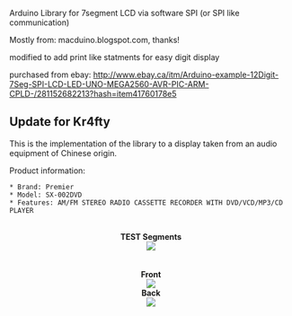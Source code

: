Arduino Library for 7segment LCD via software SPI (or SPI like communication)

Mostly from: macduino.blogspot.com, thanks!

modified to add print like statments for easy digit display

purchased from ebay: http://www.ebay.ca/itm/Arduino-example-12Digit-7Seg-SPI-LCD-LED-UNO-MEGA2560-AVR-PIC-ARM-CPLD-/281152682213?hash=item41760178e5 

## Update for Kr4fty

This is the implementation of the library to a display taken from an audio equipment of Chinese origin.

Product information:

    * Brand: Premier
    * Model: SX-002DVD
    * Features: AM/FM STEREO RADIO CASSETTE RECORDER WITH DVD/VCD/MP3/CD PLAYER


<p align="center">
  <br>
  <b>TEST Segments</b><br>
  <img src="https://github.com/kr4fty/HT1621/blob/master/hardware/testSegments.gif">
  <br> 
  <br><br>
  <b>Front</b><br>
  <img src="https://github.com/kr4fty/HT1621/blob/master/hardware/front.jpg">
  <br>
  <b>Back</b><br>
  <img src="https://github.com/kr4fty/HT1621/blob/master/hardware/back.jpg">
  <br>
</p>

